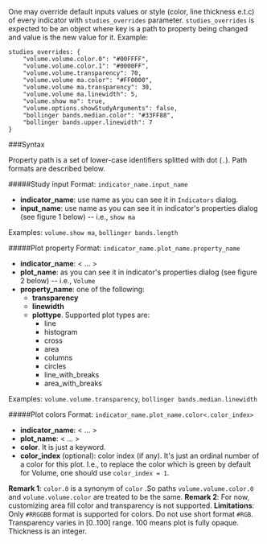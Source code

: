 One may override default inputs values or style (color, line thickness e.t.c) of every indicator with `studies_overrides` parameter. `studies_overrides` is expected to be an object where key is a path to property being changed and value is the new value for it. Example:
```
studies_overrides: {
    "volume.volume.color.0": "#00FFFF",
    "volume.volume.color.1": "#0000FF",
    "volume.volume.transparency": 70,
    "volume.volume ma.color": "#FF0000",
    "volume.volume ma.transparency": 30,
    "volume.volume ma.linewidth": 5,
    "volume.show ma": true,
    "volume.options.showStudyArguments": false,
    "bollinger bands.median.color": "#33FF88",
    "bollinger bands.upper.linewidth": 7
}
```

###Syntax

Property path is a set of lower-case identifiers splitted with dot (`.`). Path formats are described below.

#####Study input
Format: `indicator_name.input_name`

* **indicator_name**: use name as you can see it in `Indicators` dialog.  
* **input_name**: use name as you can see it in indicator's properties dialog (see figure 1 below) -- i.e., `show ma`

Examples: `volume.show ma`, `bollinger bands.length`

#####Plot property
Format: `indicator_name.plot_name.property_name`

* **indicator_name**:  < ... >
* **plot_name**: as you can see it in indicator's properties dialog (see figure 2 below) -- i.e., `Volume`
* **property_name**: one of the following:
  * **transparency**
  * **linewidth**
  * **plottype**. Supported plot types are:
    * line
    * histogram
    * cross
    * area
    * columns
    * circles
    * line_with_breaks
    * area_with_breaks


Examples: `volume.volume.transparency`, `bollinger bands.median.linewidth`

#####Plot colors
Format: `indicator_name.plot_name.color<.color_index>`

* **indicator_name**:  < ... >
* **plot_name**:  < ... >
* **color**. It is just a keyword.
* **color_index** (optional): color index (if any). It's just an ordinal number of a color for this plot. I.e., to replace the color which is green by default for Volume, one should use `color_index = 1`.

**Remark 1**: `color.0` is a synonym of `color` .So paths `volume.volume.color.0` and `volume.volume.color` are treated to be the same.
**Remark 2**: For now, customizing area fill color and transparency is not supported.
**Limitations**: Only `#RRGGBB` format is supported for colors. Do not use short format `#RGB`.
Transparency varies in [0..100] range. 100 means plot is fully opaque.
Thickness is an integer.

